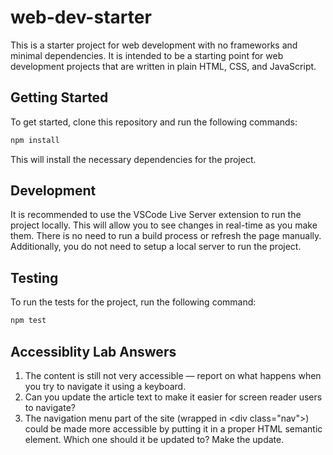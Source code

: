 # web-dev-starter

This is a starter project for web development with no frameworks and minimal
dependencies. It is intended to be a starting point for web development projects
that are written in plain HTML, CSS, and JavaScript.

## Getting Started

To get started, clone this repository and run the following commands:

```bash
npm install
```
This will install the necessary dependencies for the project.

## Development

It is recommended to use the VSCode Live Server extension to run the project
locally. This will allow you to see changes in real-time as you make them. There
is no need to run a build process or refresh the page manually. Additionally,
you do not need to setup a local server to run the project.

## Testing

To run the tests for the project, run the following command:

```bash
npm test
```

## Accessiblity Lab Answers
1. The content is still not very accessible — report on what happens when you try to navigate it using a keyboard.
2. Can you update the article text to make it easier for screen reader users to navigate?
3. The navigation menu part of the site (wrapped in \<div class="nav"></div>) could be made more accessible by putting it in a proper HTML semantic element. Which one should it be updated to? Make the update.


